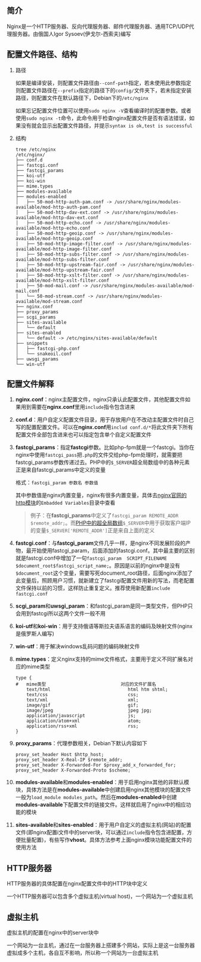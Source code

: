 ## 简介

Nginx是一个HTTP服务器、反向代理服务器、邮件代理服务器、通用TCP/UDP代理服务器。由俄国人Igor Sysoev(伊戈尔-西索夫)编写

## 配置文件路径、结构

1. 路径

   如果是编译安装，则配置文件路径由`--conf-path`指定，若未使用此参数指定则配置文件路径在`--prefix`指定的路径下的`config/`文件夹下，若未指定安装路径，则配置文件在默认路径下，Debian下的`/etc/nginx`

   如果忘记配置文件位置可以使用`sudo nginx -V`查看编译时的配置参数。或者使用`sudo nginx -t`命令，此命令用于检查nginx配置文件是否有语法错误，如果没有就会显示出配置文件路径，并提示`syntax is ok,test is successful`

2. 结构

   ```shell
   tree /etc/nginx
   /etc/nginx/
   ├── conf.d
   ├── fastcgi.conf
   ├── fastcgi_params
   ├── koi-utf
   ├── koi-win
   ├── mime.types
   ├── modules-available
   ├── modules-enabled
   │   ├── 50-mod-http-auth-pam.conf -> /usr/share/nginx/modules-available/mod-http-auth-pam.conf
   │   ├── 50-mod-http-dav-ext.conf -> /usr/share/nginx/modules-available/mod-http-dav-ext.conf
   │   ├── 50-mod-http-echo.conf -> /usr/share/nginx/modules-available/mod-http-echo.conf
   │   ├── 50-mod-http-geoip.conf -> /usr/share/nginx/modules-available/mod-http-geoip.conf
   │   ├── 50-mod-http-image-filter.conf -> /usr/share/nginx/modules-available/mod-http-image-filter.conf
   │   ├── 50-mod-http-subs-filter.conf -> /usr/share/nginx/modules-available/mod-http-subs-filter.conf
   │   ├── 50-mod-http-upstream-fair.conf -> /usr/share/nginx/modules-available/mod-http-upstream-fair.conf
   |   ├── 50-mod-http-xslt-filter.conf -> /usr/share/nginx/modules-available/mod-http-xslt-filter.conf
   │   ├── 50-mod-mail.conf -> /usr/share/nginx/modules-available/mod-mail.conf
   │   └── 50-mod-stream.conf -> /usr/share/nginx/modules-available/mod-stream.conf
   ├── nginx.conf
   ├── proxy_params
   ├── scgi_params
   ├── sites-available
   │   └── default
   ├── sites-enabled
   │   └── default -> /etc/nginx/sites-available/default
   ├── snippets
   │   ├── fastcgi-php.conf
   │   └── snakeoil.conf
   ├── uwsgi_params
   └── win-utf
   ```

## 配置文件解释

1. **nginx.conf**：nginx主配置文件，nginx只承认此配置文件，其他配置文件如果用到需要在**nginx.conf**里用`include`指令包含进来

2. **conf.d**：用户自定义配置文件目录，用于存放用户在不改动主配置文件时自己写的配置配置文件。可以在**nginx.conf**用`includ conf.d/*`将此文件夹下所有配置文件全部包含进来也可以指定包含单个自定义配置文件

3. **fastcgi_params**：指定**fastcgi**参数。比如php-fpm就是一个fastcgi。当你在nginx中使用`fastcgi_pass`把`.php`的文件交给php-fpm处理时，就需要把fastcgi_params参数传递过去。PHP中的`$_SERVER`超全局数组中的各种元素正是来自fastcgi_params中定义的变量

   格式：`fastcgi_param 参数名 参数值`

   其中参数值是nginx内置变量，nginx有很多内置变量，具体去[nginx官网的http模块]( https://nginx.org/en/docs/http/ngx_http_core_module.html )的`Embadded Variables`目录中查看

   > 例子：在**fastcgi_params**中定义了`fastcgi_param REMOTE_ADDR $remote_addr;`。而[PHP中的超全局数组]( https://www.php.net/manual/zh/language.variables.superglobals.php )`$_SERVER`中用于获取客户端IP的变量`$_SERVER['REMOTE_ADDR']`正是来自上面的定义
   
4. **fastcgi.conf**：与**fastcgi_param**文件几乎一样，是nginx不同发展阶段的产物，最开始使用fastcgi_param，后面添加的fastcgi.conf。其中最主要的区别就是fastcgi.conf中增加了一句`fastcgi_param  SCRIPT_FILENAME    $document_root$fastcgi_script_name;`。原因是以前的nginx中是没有`$document_root`这个变量，需要写死document_root路径，后面nginx添加了此变量后，照顾用户习惯，就新建立了fastcgi配置文件用新的写法，而老配置文件保持以前的习惯，这样防止重复定义。推荐使用新配置`include fastcgi.conf`

5. **scgi_param**和**uwsgi_param**：和fastcgi_param是同一类型文件，但PHP只会用到fastcgi所以这两个文件一般不用

6. **koi-utf**和**koi-win**：用于支持俄语等斯拉夫语系语言的编码及映射文件(nginx是俄罗斯人编写)

7. **win-utf**：用于解决windows乱码问题的编码映射文件

8. **mime.types**：定义nginx支持的mime文件格式，主要用于定义不同扩展名对应的mime类型

   ```nginx
   type {
   #   mime类型							 对应的文件扩展名
       text/html                             html htm shtml;
       text/css                              css;
       text/xml                              xml;
       image/gif                             gif;
       image/jpeg                            jpeg jpg;
       application/javascript                js;
       application/atom+xml                  atom;
       application/rss+xml                   rss;
   }
   ```

9. **proxy_params**：代理参数相关，Debian下默认内容如下

   ```nginx
   proxy_set_header Host $http_host;
   proxy_set_header X-Real-IP $remote_addr;
   proxy_set_header X-Forwarded-For $proxy_add_x_forwarded_for;
   proxy_set_header X-Forwarded-Proto $scheme;
   ```

10. **modules-available**和**modules-enabled**：用于启用nginx其他的非默认模块，具体方法是在**modules-available**中创建启用nginx其他模块的配置文件一般为`load_module modules_path`。然后在**modules-enabled**中创建**modules-available**下配置文件的链接文件。这样就启用了nginx中的相应功能的模块

11. **sites-available**和**sites-enabled**：用于用户自定义的虚拟主机(网站)的配置文件(即nginx配置i文件中的server块，可以通过`include`指令包含进配置，方便批量配置)，有些写作**vhost**。具体方法参考上面nginx模块功能配置文件的使用方法

## HTTP服务器

HTTP服务器的具体配置在nginx配置文件中的HTTP块中定义

一个HTTP服务器可以包含多个虚拟主机(virtual host)，一个网站为一个虚拟主机

## 虚拟主机

虚拟主机的配置在nginx中的server块中

一个网站为一台主机，通过在一台服务器上搭建多个网站，实际上是这一台服务器虚拟成多个主机，各自互不影响，所以称一个网站为一台虚拟主机





​      

​      

​      

​      

​      





